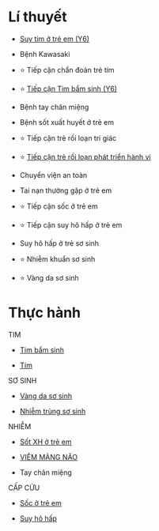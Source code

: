 # Lí thuyết  
- [Suy tim ở trẻ em (Y6)](./Y6/TIM%20M%E1%BA%A0CH/Suy%20tim%20%E1%BB%9F%20tr%E1%BA%BB%20em%20(Y6).md)  
- Bệnh Kawasaki  
- ⭐ Tiếp cận chẩn đoán trẻ tím  
- ⭐ [Tiếp cận Tim bẩm sinh (Y6)](./Y6/TIM%20M%E1%BA%A0CH/Ti%E1%BA%BFp%20c%E1%BA%ADn%20Tim%20b%E1%BA%A9m%20sinh%20(Y6).md)  
- Bệnh tay chân miệng  
- Bệnh sốt xuất huyết ở trẻ em  
- ⭐ Tiếp cận trẻ rối loạn tri giác  
- ⭐ [Tiếp cận trẻ rối loạn phát triển hành vi](Ti%E1%BA%BFp%20c%E1%BA%ADn%20tr%E1%BA%BB%20r%E1%BB%91i%20lo%E1%BA%A1n%20ph%C3%A1t%20tri%E1%BB%83n%20h%C3%A0nh%20vi.md)  
- Chuyển viện an toàn  
- Tai nạn thường gặp ở trẻ em  
- ⭐ Tiếp cận sốc ở trẻ em  
- ⭐ Tiếp cận suy hô hấp ở trẻ em  
- Suy hô hấp ở trẻ sơ sinh  
- ⭐ Nhiễm khuẩn sơ sinh  
- ⭐ Vàng da sơ sinh  
  
# Thực hành  
TIM  
- [Tim bẩm sinh](./Y6/TIM%20M%E1%BA%A0CH/Ti%E1%BA%BFp%20c%E1%BA%ADn%20Tim%20b%E1%BA%A9m%20sinh%20(Y6).md)  
- [Tím](./Y6/TIM%20M%E1%BA%A0CH/Ti%E1%BA%BFp%20c%E1%BA%ADn%20tr%E1%BA%BB%20t%C3%ADm.md)  
SƠ SINH  
- [Vàng da sơ sinh](./Y6/S%C6%A0%20SINH/V%C3%A0ng%20da%20s%C6%A1%20sinh.md)  
- [Nhiễm trùng sơ sinh](./Y6/S%C6%A0%20SINH/Nhi%E1%BB%85m%20tr%C3%B9ng%20s%C6%A1%20sinh.md)  
NHIỄM  
- [Sốt XH ở trẻ em](./Y6/NHI%E1%BB%84M%20-%20TK/S%E1%BB%91t%20XH%20%E1%BB%9F%20tr%E1%BA%BB%20em.md)  
- [VIÊM MÀNG NÃO](./Y6/NHI%E1%BB%84M%20-%20TK/VI%C3%8AM%20M%C3%80NG%20N%C3%83O.md)  
- Tay chân miệng  
CẤP CỨU  
- [Sốc ở trẻ em](./Y6/C%E1%BA%A4P%20C%E1%BB%A8U/S%E1%BB%91c%20%E1%BB%9F%20tr%E1%BA%BB%20em.md)  
- [Suy hô hấp](./Y6/C%E1%BA%A4P%20C%E1%BB%A8U/C%E1%BA%A4P%20C%E1%BB%A8U%20-%20Ti%E1%BA%BFp%20c%E1%BA%ADn%20tr%E1%BA%BB%20suy%20h%C3%B4%20h%E1%BA%A5p.md)  
  
